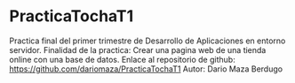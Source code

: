 # PracticaTochaT1
Practica final del primer trimestre de Desarrollo de Aplicaciones en entorno servidor.
Finalidad de la practica: Crear una pagina web de una tienda online con una base de datos.
Enlace al repositorio de github: https://github.com/dariomaza/PracticaTochaT1
Autor: Dario Maza Berdugo
